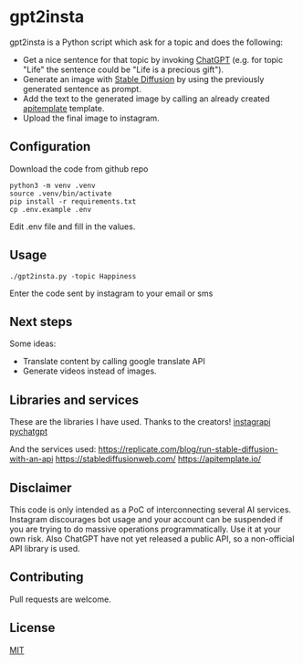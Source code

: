 # gpt2insta

gpt2insta is a Python script which ask for a topic and does the following:

* Get a nice sentence for that topic by invoking [ChatGPT](https://chat.openai.com/chat) (e.g. for topic "Life" the sentence could be "Life is a precious gift").
* Generate an image with [Stable Diffusion](https://stablediffusionweb.com/#demo) by using the previously generated sentence as prompt.
* Add the text to the generated image by calling an already created [apitemplate](https://app.apitemplate.io/) template.
* Upload the final image to instagram.

## Configuration

Download the code from github repo

```
python3 -m venv .venv
source .venv/bin/activate
pip install -r requirements.txt
cp .env.example .env
```

Edit .env file and fill in the values.

## Usage

```
./gpt2insta.py -topic Happiness

```
Enter the code sent by instagram to your email or sms

## Next steps

Some ideas: 

* Translate content by calling google translate API
* Generate videos instead of images.

## Libraries and services

These are the libraries I have used. Thanks to the creators!
[instagrapi](https://github.com/adw0rd/instagrapi)
[pychatgpt](https://github.com/rawandahmad698/PyChatGPT)

And the services used:
https://replicate.com/blog/run-stable-diffusion-with-an-api
https://stablediffusionweb.com/
https://apitemplate.io/

## Disclaimer
This code is only intended as a PoC of interconnecting several AI services.
Instagram discourages bot usage and your account can be suspended if you are trying to do massive operations programmatically. Use it at your own risk.
Also ChatGPT have not yet released a public API, so a non-official API library is used.

## Contributing

Pull requests are welcome. 

## License

[MIT](https://choosealicense.com/licenses/mit/)